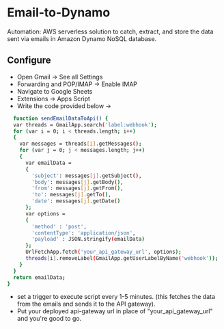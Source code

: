 
# Email-to-Dynamo
Automation: AWS serverless solution to catch, extract, and store the data sent via emails in Amazon Dynamo NoSQL database.


## Configure

 - Open Gmail -> See all Settings
 - Forwarding and POP/IMAP -> Enable IMAP
 - Navigate to Google Sheets 
 - Extensions -> Apps Script
 - Write the code provided below ->
 


```bash
  function sendEmailDataToApi() {
  var threads = GmailApp.search('label:webhook');
  for (var i = 0; i < threads.length; i++) 
  {
    var messages = threads[i].getMessages();
    for (var j = 0; j < messages.length; j++) 
    {
      var emailData = 
      {
        'subject': messages[j].getSubject(),
        'body': messages[j].getBody(),
        'from': messages[j].getFrom(),
        'to': messages[j].getTo(),
        'date': messages[j].getDate()
      };
      var options = 
      {
        'method' : 'post',
        'contentType': 'application/json',
        'payload' : JSON.stringify(emailData)
      };
      UrlFetchApp.fetch('your_api_gateway_url', options);
      threads[i].removeLabel(GmailApp.getUserLabelByName('webhook'));
    }
  }
  return emailData;
}
```
- set a trigger to execute script every 1-5 minutes. 
    (this fetches the data from the emails and sends it to the API gateway).
- Put your deployed api-gateway url in place of "your_api_gateway_url" and you're good to go.
